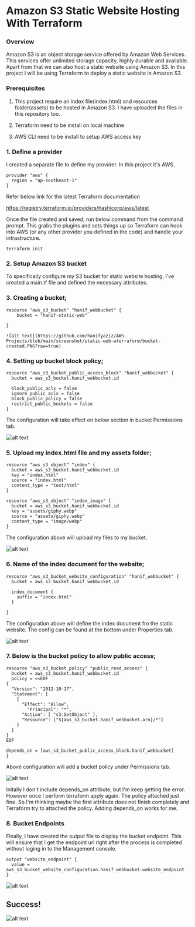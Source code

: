 # Amazon S3 Static Website Hosting With Terraform

### Overview

Amazon S3 is an object storage service offered by Amazon Web Services. This services offer unlimited storage capacity, highly durable and available. Apart from that we can also host a static website using Amazon S3. In this project I will be using Terraform to deploy a static website in Amazon S3.

### Prerequisites

1. This project require an index file(index.html) and resources folder(assets) to be hosted in Amazon S3. I have uploaded the files in this repository too.

2. Terraform need to be install on local machine

3. AWS CLI need to be install to setup AWS access key


### 1. Define a provider

I created a separate file to define my provider. In this project it's AWS.

```
provider "aws" {
  region = "ap-southeast-1"
}
```
Refer below link for the latest Terraform documentation

https://registry.terraform.io/providers/hashicorp/aws/latest

Once the file created and saved, run below command from the command prompt. This grabs the plugins and sets things up so Terraform can hook into AWS (or any other provider you defined in the code) and handle your infrastructure.

```
terraform init
```
### 2. Setup Amazon S3 bucket

To specifically configure my S3 bucket for static website hosting, I've created a main.tf file and defined the necessary attributes.

### 3. Creating a bucket;

```
resource "aws_s3_bucket" "hanif_webbucket" {
    bucket = "hanif-static-web"
  
}

![alt text](https://github.com/hanifyaziz/AWS-Projects/blob/main/screenshot/static-web-wterraform/bucket-created.PNG?raw=true)

```
### 4. Setting up bucket block policy;

```
resource "aws_s3_bucket_public_access_block" "hanif_webbucket" {
  bucket = aws_s3_bucket.hanif_webbucket.id

  block_public_acls = false
  ignore_public_acls = false
  block_public_policy = false
  restrict_public_buckets = false
}
```

The configuration will take effect on below section in bucket Permissions tab.

![alt text](https://github.com/hanifyaziz/AWS-Projects/blob/main/screenshot/static-web-wterraform/block-public-access.PNG?raw=true)


### 5. Upload my index.html file and my assets folder;

```
resource "aws_s3_object" "index" {
  bucket = aws_s3_bucket.hanif_webbucket.id
  key = "index.html"
  source = "index.html"
  content_type = "text/html"
}

resource "aws_s3_object" "index_image" {
  bucket = aws_s3_bucket.hanif_webbucket.id
  key = "assets/giphy.webp"
  source = "assets/giphy.webp"
  content_type = "image/webp"
}
```
The configuration above will upload my files to my bucket.

![alt text](https://github.com/hanifyaziz/AWS-Projects/blob/main/screenshot/static-web-wterraform/uploaded-files.PNG?raw=true)


### 6. Name of the index document for the website;

```
resource "aws_s3_bucket_website_configuration" "hanif_webbucket" {
  bucket = aws_s3_bucket.hanif_webbucket.id

  index_document {
    suffix = "index.html"
  }

}
```
The configuration above will define the index document fro the static website. The config can be found at the bottom under Properties tab.

![alt text](https://github.com/hanifyaziz/AWS-Projects/blob/main/screenshot/static-web-wterraform/index-document.PNG?raw=true)

### 7. Below is the bucket policy to allow public access;

```
resource "aws_s3_bucket_policy" "public_read_access" {
  bucket = aws_s3_bucket.hanif_webbucket.id
  policy = <<EOF
{
  "Version": "2012-10-17",
  "Statement": [
    {
      "Effect": "Allow",
	    "Principal": "*",
      "Action": [ "s3:GetObject" ],
      "Resource": ["${aws_s3_bucket.hanif_webbucket.arn}/*"]
    }
  ]
}
EOF

depends_on = [aws_s3_bucket_public_access_block.hanif_webbucket]
}
```
Above configuration will add a bucket policy under Permissions tab.

![alt text](https://github.com/hanifyaziz/AWS-Projects/blob/main/screenshot/static-web-wterraform/bucketpolicy.PNG?raw=true)

Initally I don't include depends_on attribute, but I'm keep getting the error. However once I perform terraform apply again. The policy attached just fine. So I'm thinking maybe the first attribute does not finish completely and Terraform try to attached the policy. Adding depends_on works for me.

### 8. Bucket Endpoints

Finally, I have created the output file to display the bucket endpoint. This will ensure that I get the endpoint url right after the process is completed without loging in to the Management console.

```
output "website_endpoint" {
  value = aws_s3_bucket_website_configuration.hanif_webbucket.website_endpoint
}
```

![alt text](https://github.com/hanifyaziz/AWS-Projects/blob/main/screenshot/static-web-wterraform/output-endpoint.PNG?raw=true)

## Success!

![alt text](https://github.com/hanifyaziz/AWS-Projects/blob/main/screenshot/static-web-wterraform/success.PNG?raw=true)
